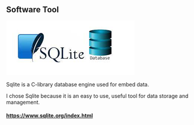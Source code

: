 ## Software Tool
![sqlite](https://github.com/asaiahL9/4883-SoftwareTools-Logan/blob/main/Assignments/A03/sqlite.jpg)

Sqlite is a C-library database engine used for embed data.

I chose Sqlite because it is an easy to use, useful tool for data storage and management.

#### https://www.sqlite.org/index.html
